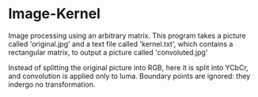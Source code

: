 # Image-Kernel
Image processing using an arbitrary matrix.
This program takes a picture called 'original.jpg' and a text file called 'kernel.txt', which contains a rectangular matrix, to output a picture called 'convoluted.jpg'

Instead of splitting the original picture into RGB, here it is split into YCbCr, and convolution is applied only to luma. Boundary points are ignored: they indergo no transformation.
